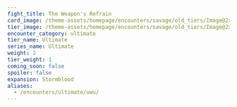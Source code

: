 ```yaml
---
fight_title: The Weapon's Refrain
card_image: /theme-assets/homepage/encounters/savage/old_tiers/Image@2x.png
tier_image: /theme-assets/homepage/encounters/savage/old_tiers/Image@2x.png
encounter_category: ultimate
tier_name: Ultimate
series_name: Ultimate
weight: 2
tier_weight: 1
coming_soon: false
spoiler: false
expansion: Stormblood
aliases:
  - /encounters/ultimate/uwu/
---
```

